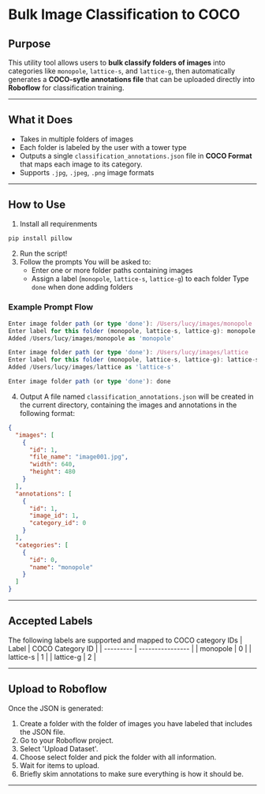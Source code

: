 # Bulk Image Classification to COCO

## Purpose
This utility tool allows users to **bulk classify folders of images** into categories like `monopole`, `lattice-s`, and `lattice-g`, then automatically generates a **COCO-sytle annotations file** that can be uploaded directly into **Roboflow** for classification training.

---

## What it Does
- Takes in multiple folders of images
- Each folder is labeled by the user with a tower type
- Outputs a single `classification_annotations.json` file in **COCO Format** that maps each image to its category.
- Supports `.jpg`, `.jpeg`, `.png` image formats

---

## How to Use
1. Install all requirenments
```bash
pip install pillow
```
2. Run the script!
3. Follow the prompts
    You will be asked to:
    - Enter one or more folder paths containing images
    - Assign a label (`monopole`, `lattice-s`, `lattice-g`) to each folder
    Type `done` when done adding folders
### Example Prompt Flow
```typescript
Enter image folder path (or type 'done'): /Users/lucy/images/monopole
Enter label for this folder (monopole, lattice-s, lattice-g): monopole
Added /Users/lucy/images/monopole as 'monopole'

Enter image folder path (or type 'done'): /Users/lucy/images/lattice
Enter label for this folder (monopole, lattice-s, lattice-g): lattice-s
Added /Users/lucy/images/lattice as 'lattice-s'

Enter image folder path (or type 'done'): done
```
4. Output
A file named `classification_annotations.json` will be created in the current directory, containing the images and annotations in the following format:

```json
{
  "images": [
    {
      "id": 1,
      "file_name": "image001.jpg",
      "width": 640,
      "height": 480
    }
  ],
  "annotations": [
    {
      "id": 1,
      "image_id": 1,
      "category_id": 0
    }
  ],
  "categories": [
    {
      "id": 0,
      "name": "monopole"
    }
  ]
}
```

---

## Accepted Labels
The following labels are supported and mapped to COCO category IDs
| Label     | COCO Category ID |
| --------- | ---------------- |
| monopole  | 0                |
| lattice-s | 1                |
| lattice-g | 2                |

---

## Upload to Roboflow
Once the JSON is generated:
1. Create a folder with the folder of images you have labeled that includes the JSON file.
2. Go to your Roboflow project.
3. Select 'Upload Dataset'.
4. Choose select folder and pick the folder with all information.
5. Wait for items to upload.
6. Briefly skim annotations to make sure everything is how it should be.

---